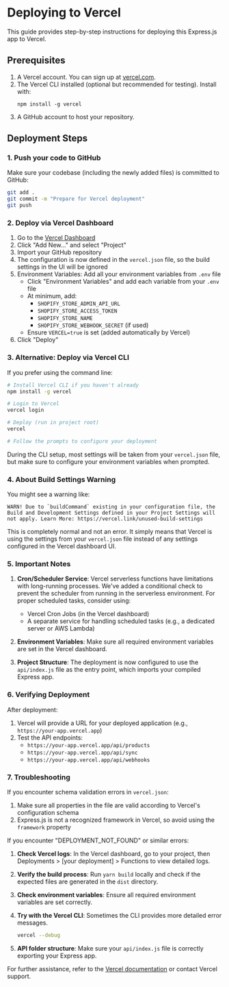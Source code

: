 # Deploying to Vercel

This guide provides step-by-step instructions for deploying this Express.js app to Vercel.

## Prerequisites

1. A Vercel account. You can sign up at [vercel.com](https://vercel.com).
2. The Vercel CLI installed (optional but recommended for testing). Install with:
   ```
   npm install -g vercel
   ```
3. A GitHub account to host your repository.

## Deployment Steps

### 1. Push your code to GitHub

Make sure your codebase (including the newly added files) is committed to GitHub:

```bash
git add .
git commit -m "Prepare for Vercel deployment"
git push
```

### 2. Deploy via Vercel Dashboard

1. Go to the [Vercel Dashboard](https://vercel.com/dashboard)
2. Click "Add New..." and select "Project"
3. Import your GitHub repository
4. The configuration is now defined in the `vercel.json` file, so the build settings in the UI will be ignored
5. Environment Variables: Add all your environment variables from `.env` file
   - Click "Environment Variables" and add each variable from your `.env` file
   - At minimum, add:
     - `SHOPIFY_STORE_ADMIN_API_URL`
     - `SHOPIFY_STORE_ACCESS_TOKEN`
     - `SHOPIFY_STORE_NAME`
     - `SHOPIFY_STORE_WEBHOOK_SECRET` (if used)
   - Ensure `VERCEL=true` is set (added automatically by Vercel)
6. Click "Deploy"

### 3. Alternative: Deploy via Vercel CLI

If you prefer using the command line:

```bash
# Install Vercel CLI if you haven't already
npm install -g vercel

# Login to Vercel
vercel login

# Deploy (run in project root)
vercel

# Follow the prompts to configure your deployment
```

During the CLI setup, most settings will be taken from your `vercel.json` file, but make sure to configure your environment variables when prompted.

### 4. About Build Settings Warning

You might see a warning like:

```
WARN! Due to `buildCommand` existing in your configuration file, the Build and Development Settings defined in your Project Settings will not apply. Learn More: https://vercel.link/unused-build-settings
```

This is completely normal and not an error. It simply means that Vercel is using the settings from your `vercel.json` file instead of any settings configured in the Vercel dashboard UI.

### 5. Important Notes

1. **Cron/Scheduler Service**: Vercel serverless functions have limitations with long-running processes. We've added a conditional check to prevent the scheduler from running in the serverless environment. For proper scheduled tasks, consider using:
   - Vercel Cron Jobs (in the Vercel dashboard)
   - A separate service for handling scheduled tasks (e.g., a dedicated server or AWS Lambda)

2. **Environment Variables**: Make sure all required environment variables are set in the Vercel dashboard.

3. **Project Structure**: The deployment is now configured to use the `api/index.js` file as the entry point, which imports your compiled Express app.

### 6. Verifying Deployment

After deployment:

1. Vercel will provide a URL for your deployed application (e.g., `https://your-app.vercel.app`)
2. Test the API endpoints:
   - `https://your-app.vercel.app/api/products`
   - `https://your-app.vercel.app/api/sync`
   - `https://your-app.vercel.app/api/webhooks`

### 7. Troubleshooting

If you encounter schema validation errors in `vercel.json`:
1. Make sure all properties in the file are valid according to Vercel's configuration schema
2. Express.js is not a recognized framework in Vercel, so avoid using the `framework` property

If you encounter "DEPLOYMENT_NOT_FOUND" or similar errors:

1. **Check Vercel logs**: In the Vercel dashboard, go to your project, then Deployments > [your deployment] > Functions to view detailed logs.

2. **Verify the build process**: Run `yarn build` locally and check if the expected files are generated in the `dist` directory.

3. **Check environment variables**: Ensure all required environment variables are set correctly.

4. **Try with the Vercel CLI**: Sometimes the CLI provides more detailed error messages.
   ```bash
   vercel --debug
   ```

5. **API folder structure**: Make sure your `api/index.js` file is correctly exporting your Express app.

For further assistance, refer to the [Vercel documentation](https://vercel.com/docs) or contact Vercel support. 